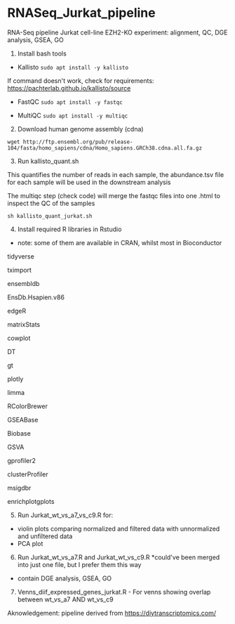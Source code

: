 # RNASeq_Jurkat_pipeline
RNA-Seq pipeline Jurkat cell-line EZH2-KO experiment: alignment, QC, DGE analysis, GSEA, GO

1. Install bash tools

- Kallisto 
```sudo apt install -y kallisto```

If command doesn't work, check for requirements: https://pachterlab.github.io/kallisto/source

- FastQC
```sudo apt install -y fastqc```

- MultiQC
```sudo apt install -y multiqc```


2. Download human genome assembly (cdna)
```
wget http://ftp.ensembl.org/pub/release-104/fasta/homo_sapiens/cdna/Homo_sapiens.GRCh38.cdna.all.fa.gz
```
3. Run kallisto_quant.sh 

This quantifies the number of reads in each sample, the abundance.tsv file for each sample will be used in the downstream analysis

The multiqc step (check code) will merge the fastqc files into one .html to inspect the QC of the samples
```
sh kallisto_quant_jurkat.sh
```
4. Install required R libraries in Rstudio
- note: some of them are available in CRAN, whilst most in Bioconductor

tidyverse

tximport

ensembldb 

EnsDb.Hsapien.v86

edgeR

matrixStats

cowplot

DT

gt

plotly

limma

RColorBrewer

GSEABase 

Biobase 

GSVA 

gprofiler2 

clusterProfiler 

msigdbr 

enrichplotgplots


5. Run Jurkat_wt_vs_a7_vs_c9.R for:
- violin plots comparing normalized and filtered data with unnormalized and unfiltered data
- PCA plot

6. Run Jurkat_wt_vs_a7.R and Jurkat_wt_vs_c9.R *could've been merged into just one file, but I prefer them this way
- contain DGE analysis, GSEA, GO

7. Venns_diif_expressed_genes_jurkat.R - For venns showing overlap between wt_vs_a7 AND wt_vs_c9

Aknowledgement: pipeline derived from https://diytranscriptomics.com/
